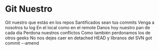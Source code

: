 # Git Nuestro

Git nuestro que estás en los repos
Santificados sean tus commits
Venga a nosotros tu log
En el local como en el remote
Danos hoy nuestro pan de cada dia
Perdona nuestros conflictos
Como también perdonamos los de otros geeks
No nos dejes caer en detached HEAD
y líbranos del SVN
got commit --amend


